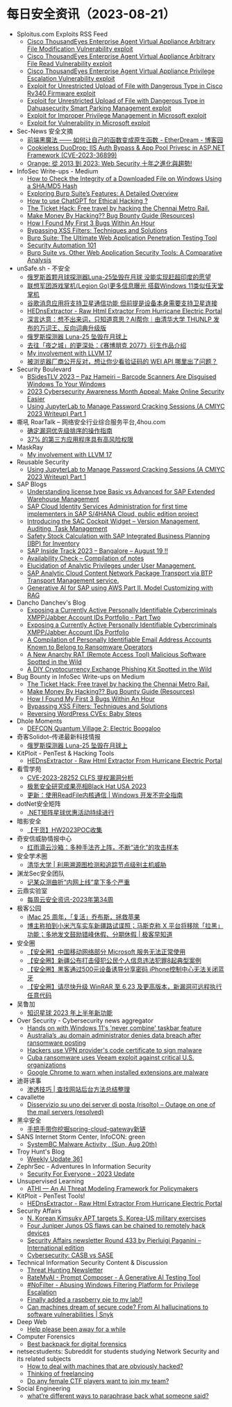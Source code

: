 # 每日安全资讯（2023-08-21）

- Sploitus.com Exploits RSS Feed
  - [Cisco ThousandEyes Enterprise Agent Virtual Appliance Arbitrary File Modification Vulnerability exploit](https://sploitus.com/exploit?id=1337DAY-ID-38980&utm_source=rss&utm_medium=rss)
  - [Cisco ThousandEyes Enterprise Agent Virtual Appliance Arbitrary File Read Vulnerability exploit](https://sploitus.com/exploit?id=1337DAY-ID-38978&utm_source=rss&utm_medium=rss)
  - [Cisco ThousandEyes Enterprise Agent Virtual Appliance Privilege Escalation Vulnerability exploit](https://sploitus.com/exploit?id=1337DAY-ID-38979&utm_source=rss&utm_medium=rss)
  - [Exploit for Unrestricted Upload of File with Dangerous Type in Cisco Rv340 Firmware exploit](https://sploitus.com/exploit?id=E630C5C3-3269-5615-A4B2-BCB92646A2B1&utm_source=rss&utm_medium=rss)
  - [Exploit for Unrestricted Upload of File with Dangerous Type in Dahuasecurity Smart Parking Management exploit](https://sploitus.com/exploit?id=7629FEC6-B5A4-51C9-B203-C89838DF6F71&utm_source=rss&utm_medium=rss)
  - [Exploit for Improper Privilege Management in Microsoft exploit](https://sploitus.com/exploit?id=F796D11D-F85B-5218-BBFA-9BDBAE5B6A59&utm_source=rss&utm_medium=rss)
  - [Exploit for Vulnerability in Microsoft exploit](https://sploitus.com/exploit?id=D4D22E4C-19C1-54ED-A919-A7164F1503CC&utm_source=rss&utm_medium=rss)
- Sec-News 安全文摘
  - [前端黑魔法 —— 如何让自己的函数变成原生函数 - EtherDream - 博客园](https://govuln.com/news/url/q0Do)
  - [Cookieless DuoDrop: IIS Auth Bypass & App Pool Privesc in ASP.NET Framework (CVE-2023-36899)](https://govuln.com/news/url/r0ln)
  - [Orange: 從 2013 到 2023: Web Security 十年之進化與趨勢!](https://govuln.com/news/url/ADmg)
- InfoSec Write-ups - Medium
  - [How to Check the Integrity of a Downloaded File on Windows Using a SHA/MD5 Hash](https://infosecwriteups.com/how-to-check-the-integrity-of-a-downloaded-file-on-windows-using-a-sha-md5-hash-e3c04a6362a8?source=rss----7b722bfd1b8d---4)
  - [Exploring Burp Suite’s Features: A Detailed Overview](https://infosecwriteups.com/exploring-burp-suites-features-a-detailed-overview-2bacf809c6f8?source=rss----7b722bfd1b8d---4)
  - [How to use ChatGPT for Ethical Hacking ?](https://infosecwriteups.com/how-to-use-chatgpt-for-ethical-hacking-68dcdb2729e1?source=rss----7b722bfd1b8d---4)
  - [The Ticket Hack: Free travel by hacking the Chennai Metro Rail.](https://infosecwriteups.com/the-ticket-hack-free-travel-by-hacking-the-chennai-metro-rail-6ddaf5457ecf?source=rss----7b722bfd1b8d---4)
  - [Make Money By Hacking?? Bug Bounty Guide (Resources)](https://infosecwriteups.com/how-to-bug-bounty-in-2023-resources-2a192de26097?source=rss----7b722bfd1b8d---4)
  - [How I Found My First 3 Bugs Within An Hour](https://infosecwriteups.com/how-i-found-my-first-3-bugs-within-an-hour-5421c0aab8b8?source=rss----7b722bfd1b8d---4)
  - [Bypassing XSS Filters: Techniques and Solutions](https://infosecwriteups.com/bypassing-xss-filters-techniques-and-solutions-d6674029f1e9?source=rss----7b722bfd1b8d---4)
  - [Burp Suite: The Ultimate Web Application Penetration Testing Tool](https://infosecwriteups.com/burp-suite-the-ultimate-web-application-penetration-testing-tool-222f6d825060?source=rss----7b722bfd1b8d---4)
  - [Security Automation 101](https://infosecwriteups.com/security-automation-101-673d078e6f00?source=rss----7b722bfd1b8d---4)
  - [Burp Suite vs. Other Web Application Security Tools: A Comparative Analysis](https://infosecwriteups.com/burp-suite-vs-other-web-application-security-tools-a-comparative-analysis-6d70f3a443d4?source=rss----7b722bfd1b8d---4)
- unSafe.sh - 不安全
  - [俄罗斯首颗月球探测器Luna-25坠毁在月球 没能实现赶超印度的愿望](https://buaq.net/go-174875.html)
  - [联想军团游戏掌机(Legion Go)更多信息曝光 搭载Windows 11类似任天堂掌机](https://buaq.net/go-174876.html)
  - [谷歌消息应用将支持卫星通信功能 但前提是设备本身需要支持卫星连接](https://buaq.net/go-174871.html)
  - [HEDnsExtractor - Raw Html Extractor From Hurricane Electric Portal](https://buaq.net/go-174868.html)
  - [深言达意：想不出来词，只知道意思？AI帮你｜由清华大学 THUNLP 发布的万词王、反向词典升级版](https://buaq.net/go-174867.html)
  - [俄罗斯探测器 Luna-25 坠毁在月球上](https://buaq.net/go-174870.html)
  - [去往「夜之城」的更深处：《赛博朋克 2077》衍生作品介绍](https://buaq.net/go-174863.html)
  - [My involvement with LLVM 17](https://buaq.net/go-174861.html)
  - [被浏览器厂商公开反对，想让你少看验证码的 WEI API 哪里出了问题？](https://buaq.net/go-174864.html)
- Security Boulevard
  - [BSidesTLV 2023 – Paz Hameiri – Barcode Scanners Are Disguised Windows To Your Windows](https://securityboulevard.com/2023/08/bsidestlv-2023-paz-hameiri-barcode-scanners-are-disguised-windows-to-your-windows/)
  - [2023 Cybersecurity Awareness Month Appeal: Make Online Security Easier](https://securityboulevard.com/2023/08/2023-cybersecurity-awareness-month-appeal-make-online-security-easier/)
  - [Using JupyterLab to Manage Password Cracking Sessions (A CMIYC 2023 Writeup) Part 1](https://securityboulevard.com/2023/08/using-jupyterlab-to-manage-password-cracking-sessions-a-cmiyc-2023-writeup-part-1/)
- 嘶吼 RoarTalk – 网络安全行业综合服务平台,4hou.com
  - [确定漏洞优先级排序的操作指南](https://www.4hou.com/posts/wyy8)
  - [37% 的第三方应用程序具有高风险权限](https://www.4hou.com/posts/wyx1)
- MaskRay
  - [My involvement with LLVM 17](https://maskray.me/blog/2023-08-20-my-involvement-with-llvm-17)
- Reusable Security
  - [Using JupyterLab to Manage Password Cracking Sessions (A CMIYC 2023 Writeup) Part 1](https://reusablesec.blogspot.com/2023/08/using-jupyterlab-to-manage-password.html)
- SAP Blogs
  - [Understanding license type Basic vs Advanced for SAP Extended Warehouse Management](https://blogs.sap.com/2023/08/20/understanding-license-type-basic-vs-advanced-for-sap-extended-warehouse-management/)
  - [SAP Cloud Identity Services Administration for first time implementers in SAP S/4HANA Cloud, public edition project](https://blogs.sap.com/2023/08/20/sap-cloud-identity-services-administration-for-first-time-implementers-in-sap-s-4hana-cloud-public-edition-project/)
  - [Introducing the SAC Cockpit Widget – Version Management, Auditing, Task Management](https://blogs.sap.com/2023/08/20/introducing-the-sac-cockpit-widget-version-management-auditing-task-management/)
  - [Safety Stock Calculation with SAP Integrated Business Planning (IBP) for Inventory](https://blogs.sap.com/2023/08/20/safety-stock-calculation-with-sap-integrated-business-planning-ibp-for-inventory/)
  - [SAP Inside Track 2023 – Bangalore – August 19 !!](https://blogs.sap.com/2023/08/20/sap-inside-track-2023-bangalore-august-19/)
  - [Availability Check – Compilation of notes](https://blogs.sap.com/2023/08/20/availability-check-compilation-of-notes/)
  - [Elucidation of Analytic Privileges under User Management.](https://blogs.sap.com/2023/08/20/elucidation-of-analytic-privileges-under-user-management./)
  - [SAP Analytic Cloud Content Network Package Transport via BTP Transport Management service.](https://blogs.sap.com/2023/08/20/sap-analytic-cloud-content-network-package-transport-via-btp-transport-management-service./)
  - [Generative AI for SAP using AWS Part II. Model Customizing with RAG](https://blogs.sap.com/2023/08/20/generative-ai-for-sap-using-aws-part-ii.-model-customizing-with-rag/)
- Dancho Danchev's Blog
  - [Exposing a Currently Active Personally Identifiable Cybercriminals XMPP/Jabber Account IDs Portfolio - Part Two](https://ddanchev.blogspot.com/2023/08/exposing-currently-active-personally_20.html)
  - [Exposing a Currently Active Personally Identifiable Cybercriminals XMPP/Jabber Account IDs Portfolio](https://ddanchev.blogspot.com/2023/08/exposing-currently-active-personally.html)
  - [A Compilation of Personally Identifiable Email Address Accounts Known to Belong to Ransomware Operators](https://ddanchev.blogspot.com/2023/08/a-compilation-of-personally.html)
  - [A New Anarchy RAT (Remote Access Tool) Malicious Software Spotted in the Wild](https://ddanchev.blogspot.com/2023/08/a-new-anarchy-rat-remote-access-tool.html)
  - [A DIY Cryptocurrency Exchange Phishing Kit Spotted in the Wild](https://ddanchev.blogspot.com/2023/08/a-diy-cryptocurrency-exchange-phishing.html)
- Bug Bounty in InfoSec Write-ups on Medium
  - [The Ticket Hack: Free travel by hacking the Chennai Metro Rail.](https://infosecwriteups.com/the-ticket-hack-free-travel-by-hacking-the-chennai-metro-rail-6ddaf5457ecf?source=rss----7b722bfd1b8d--bug_bounty)
  - [Make Money By Hacking?? Bug Bounty Guide (Resources)](https://infosecwriteups.com/how-to-bug-bounty-in-2023-resources-2a192de26097?source=rss----7b722bfd1b8d--bug_bounty)
  - [How I Found My First 3 Bugs Within An Hour](https://infosecwriteups.com/how-i-found-my-first-3-bugs-within-an-hour-5421c0aab8b8?source=rss----7b722bfd1b8d--bug_bounty)
  - [Bypassing XSS Filters: Techniques and Solutions](https://infosecwriteups.com/bypassing-xss-filters-techniques-and-solutions-d6674029f1e9?source=rss----7b722bfd1b8d--bug_bounty)
  - [Reversing WordPress CVEs: Baby Steps](https://infosecwriteups.com/reversing-wordpress-cves-baby-steps-1069feb50dd4?source=rss----7b722bfd1b8d--bug_bounty)
- Dhole Moments
  - [DEFCON Quantum Village 2: Electric Boogaloo](https://soatok.blog/2023/08/20/defcon-quantum-village-2-electric-boogaloo/)
- 奇客Solidot–传递最新科技情报
  - [俄罗斯探测器 Luna-25 坠毁在月球上](https://www.solidot.org/story?sid=75844)
- KitPloit - PenTest & Hacking Tools
  - [HEDnsExtractor - Raw Html Extractor From Hurricane Electric Portal](http://www.kitploit.com/2023/08/hednsextractor-raw-html-extractor-from.html)
- 看雪学苑
  - [CVE-2023-28252 CLFS 提权漏洞分析](https://mp.weixin.qq.com/s?__biz=MjM5NTc2MDYxMw==&mid=2458513730&idx=1&sn=d4a5fd43679ba3475e4cb7e061f214ae&chksm=b18ec1c886f948de54c7a8fd5b5384fa146af98293db97dc238990f1bcc5e233697a69ae404e&scene=58&subscene=0#rd)
  - [极氪安全研究成果亮相Black Hat USA 2023](https://mp.weixin.qq.com/s?__biz=MjM5NTc2MDYxMw==&mid=2458513730&idx=2&sn=1241ecb2e29effb8d238a8546cbef1db&chksm=b18ec1c886f948de796aa09647926b7255cb9d93c2169fcebcd7d410f179cfb27d9849974654&scene=58&subscene=0#rd)
  - [更新：使用ReadFile内核通信 | Windows 开发不完全指南](https://mp.weixin.qq.com/s?__biz=MjM5NTc2MDYxMw==&mid=2458513730&idx=3&sn=9412eda6fc8b7f622b6ededf1feb7484&chksm=b18ec1c886f948de62564d191c902824f3363570b752bebb4f89f8161152a9e08a16be7456ea&scene=58&subscene=0#rd)
- dotNet安全矩阵
  - [.NET矩阵星球优惠活动持续进行](https://mp.weixin.qq.com/s?__biz=MzUyOTc3NTQ5MA==&mid=2247488352&idx=2&sn=dd0eb2c841d29f3e07df87157dacee76&chksm=fa5abd8dcd2d349ba80bcc5007b39171c458fbb1501cb51527b91127919cf13f6d75ee516bb8&scene=58&subscene=0#rd)
- 暗影安全
  - [【干货】HW2023POC收集](https://mp.weixin.qq.com/s?__biz=MzI2MzA3OTgxOA==&mid=2657164691&idx=1&sn=32c1ece19dd3d48a92cb736669d8f5fa&chksm=f1d4ef76c6a3666028260b654b5c6ebcceb8ede41b0a62e5a1408890f21692ff0199504d1d94&scene=58&subscene=0#rd)
- 奇安信威胁情报中心
  - [红雨滴云沙箱：多种手法齐上阵，不断“进化”的攻击样本](https://mp.weixin.qq.com/s?__biz=MzI2MDc2MDA4OA==&mid=2247507812&idx=1&sn=47965ed496d6399a3467bf9558b06626&chksm=ea662813dd11a1053f379fb50b89a34cfb9a0ecc192d2eb7e871e3c7cc31dec151d6af24a3df&scene=58&subscene=0#rd)
- 安全学术圈
  - [清华大学 | 利用溯源图检测和追踪节点级别主机威胁](https://mp.weixin.qq.com/s?__biz=MzU5MTM5MTQ2MA==&mid=2247489338&idx=1&sn=9299dc241c7202377a819391488908ca&chksm=fe2ee8b1c95961a7d8c0680ffdd4e10480cd69e23301a8ffd1ef4c9c5b8595e28f4960d82628&scene=58&subscene=0#rd)
- 渊龙Sec安全团队
  - [记某众测曲折“内网上线”拿下多个严重](https://mp.weixin.qq.com/s?__biz=Mzg4NTY0MDg1Mg==&mid=2247485115&idx=1&sn=fe8fa6e38a728b5998f037915722a237&chksm=cfa49d40f8d31456b58b90126de52c32b4e66e222e06c7eedfc8a894830a6cee51ec916b7805&scene=58&subscene=0#rd)
- 云鼎实验室
  - [每周云安全资讯-2023年第34周](https://mp.weixin.qq.com/s?__biz=MzU3ODAyMjg4OQ==&mid=2247494991&idx=1&sn=648af954b2ca7e5334632da6a45f8cd9&chksm=fd7911c9ca0e98dfe55942df4c34871d4317694a06e38a9f515849d5a00d4aac309798e28f43&scene=58&subscene=0#rd)
- 极客公园
  - [iMac 25 周年，「复活」乔布斯，拯救苹果](https://mp.weixin.qq.com/s?__biz=MTMwNDMwODQ0MQ==&mid=2653007576&idx=1&sn=e27df0110a904de906910be3cbed839d&chksm=7e54d36e49235a7861f4041a86c9104c030c3349dffed1d9d5c2d0d7346074629fe211c37665&scene=58&subscene=0#rd)
  - [博主称拍到小米汽车实车新疆路试谍照；马斯克称 X 平台将移除「拉黑」功能；多地发文鼓励错峰休假、分期休假 | 极客早知道](https://mp.weixin.qq.com/s?__biz=MTMwNDMwODQ0MQ==&mid=2653007532&idx=1&sn=292979180e37614e1fd2b2dd742595e0&chksm=7e54d31a49235a0c8d09ad7494927e94809772364ef024f0d8f1efb50e4620aca6a0e74d7dc4&scene=58&subscene=0#rd)
- 安全圈
  - [【安全圈】中国移动网络部分 Microsoft 服务无法正常使用](https://mp.weixin.qq.com/s?__biz=MzIzMzE4NDU1OQ==&mid=2652042341&idx=1&sn=85211f6bb0bd457966d7f7804a21b803&chksm=f36fd825c4185133ec0f3842e5b674608abd45667b4c9ac1dde80fd00eaca83ad34a3032c0d8&scene=58&subscene=0#rd)
  - [【安全圈】新疆公布打击侵犯公民个人信息违法犯罪8起典型案例](https://mp.weixin.qq.com/s?__biz=MzIzMzE4NDU1OQ==&mid=2652042341&idx=2&sn=8b0d3f82b50ffb26c75ceb53cb4085c8&chksm=f36fd825c418513326767597ccd5109bb472b26b8df7eba53ee6e6bdb6c4dfae81598b206ec1&scene=58&subscene=0#rd)
  - [【安全圈】黑客通过500元设备诱导分享密码 iPhone控制中心无法关闭蓝牙](https://mp.weixin.qq.com/s?__biz=MzIzMzE4NDU1OQ==&mid=2652042341&idx=3&sn=397d7c33de071e58e3afebf13dba3232&chksm=f36fd825c4185133e99c757bbbd028cc62cd14bdc2072df742d1f69616798cb59ae1ad013a7b&scene=58&subscene=0#rd)
  - [【安全圈】请尽快升级 WinRAR 至 6.23 及更高版本，新漏洞可远程执行任意代码](https://mp.weixin.qq.com/s?__biz=MzIzMzE4NDU1OQ==&mid=2652042341&idx=4&sn=e7b22e8152aeaf9e0bd49d7e82861c2c&chksm=f36fd825c41851333abbd3e89070cd6dbf43298e18403cfdccc11b29033c09b8b2691d92a87b&scene=58&subscene=0#rd)
- 吴鲁加
  - [知识星球 2023 年上半年新功能](https://mp.weixin.qq.com/s?__biz=Mzg5NDY4ODM1MA==&mid=2247484490&idx=1&sn=296f6e9b9f67837103b5e8e0729a16bf&chksm=c01a897bf76d006d1007ffe3f8d7a7db069653eb497ca3ce5404f218b842ca1c18d70adcfe4b&scene=58&subscene=0#rd)
- Over Security - Cybersecurity news aggregator
  - [Hands on with Windows 11's 'never combine' taskbar feature](https://www.bleepingcomputer.com/news/microsoft/hands-on-with-windows-11s-never-combine-taskbar-feature/)
  - [Australia’s .au domain administrator denies data breach after ransomware posting](https://therecord.media/australia-domain-name-admin-denies-data-breach)
  - [Hackers use VPN provider's code certificate to sign malware](https://www.bleepingcomputer.com/news/security/hackers-use-vpn-providers-code-certificate-to-sign-malware/)
  - [Cuba ransomware uses Veeam exploit against critical U.S. organizations](https://www.bleepingcomputer.com/news/security/cuba-ransomware-uses-veeam-exploit-against-critical-us-organizations/)
  - [Google Chrome to warn when installed extensions are malware](https://www.bleepingcomputer.com/news/google/google-chrome-to-warn-when-installed-extensions-are-malware/)
- 迪哥讲事
  - [渗透技巧 | 查找网站后台方法总结整理](https://mp.weixin.qq.com/s?__biz=MzIzMTIzNTM0MA==&mid=2247491633&idx=1&sn=169f305a9325b0abcff2dd611bb4a0a7&chksm=e8a5ea52dfd26344d85a7274b8f528879345708fbfa152a8a623a7cbb152c383cb4daedfeb32&scene=58&subscene=0#rd)
- cavallette
  - [Disservizio su uno dei server di posta (risolto) – Outage on one of the mail servers (resolved)](https://cavallette.noblogs.org/2023/08/9857)
- 黑伞安全
  - [手把手带你挖掘spring-cloud-gateway新链](https://mp.weixin.qq.com/s?__biz=MzU0MzkzOTYzOQ==&mid=2247487931&idx=1&sn=baf1d0751b06a60c665643b0e42bb854&chksm=fb029ce3cc7515f59e6b27555d2bc788b9192dceac7c0d581dd121c7b24b4338ccb549d73cb5&scene=58&subscene=0#rd)
- SANS Internet Storm Center, InfoCON: green
  - [SystemBC Malware Activity , (Sun, Aug 20th)](https://isc.sans.edu/diary/rss/30138)
- Troy Hunt's Blog
  - [Weekly Update 361](https://www.troyhunt.com/weekly-update-361/)
- ZephrSec - Adventures In Information Security
  - [Security For Everyone - 2023 Update](https://blog.zsec.uk/security-for-everyone-zth05/)
- Unsupervised Learning
  - [ATHI — An AI Threat Modeling Framework for Policymakers](https://danielmiessler.com/p/athi-an-ai-threat-modeling-framework-for-policymakers)
- KitPloit - PenTest Tools!
  - [HEDnsExtractor - Raw Html Extractor From Hurricane Electric Portal](http://www.kitploit.com/2023/08/hednsextractor-raw-html-extractor-from.html)
- Security Affairs
  - [N. Korean Kimsuky APT targets S. Korea-US military exercises](https://securityaffairs.com/149698/apt/kimsuky-war-simulation-centre.html)
  - [Four Juniper Junos OS flaws can be chained to remotely hack devices](https://securityaffairs.com/149693/security/juniper-networks-flaws.html)
  - [Security Affairs newsletter Round 433 by Pierluigi Paganini – International edition](https://securityaffairs.com/149686/breaking-news/security-affairs-newsletter-round-433-by-pierluigi-paganini-international-edition.html)
  - [Cybersecurity: CASB vs SASE](https://securityaffairs.com/149688/security/cybersecurity-casb-vs-sase.html)
- Technical Information Security Content & Discussion
  - [Threat Hunting Newsletter](https://www.reddit.com/r/netsec/comments/15wnf9u/threat_hunting_newsletter/)
  - [RateMyAI - Prompt Composer - A Generative AI Testing Tool](https://www.reddit.com/r/netsec/comments/15wmxlz/ratemyai_prompt_composer_a_generative_ai_testing/)
  - [#NoFilter - Abusing Windows Filtering Platform for Privilege Escalation](https://www.reddit.com/r/netsec/comments/15w4jxx/nofilter_abusing_windows_filtering_platform_for/)
  - [Finally added a raspberry pie to my lab!!](https://www.reddit.com/r/netsec/comments/15wqymm/finally_added_a_raspberry_pie_to_my_lab/)
  - [Can machines dream of secure code? From AI hallucinations to software vulnerabilities | Snyk](https://www.reddit.com/r/netsec/comments/15wi3xt/can_machines_dream_of_secure_code_from_ai/)
- Deep Web
  - [Help please been away for a while](https://www.reddit.com/r/deepweb/comments/15vyzg9/help_please_been_away_for_a_while/)
- Computer Forensics
  - [Best backpack for digital forensics](https://www.reddit.com/r/computerforensics/comments/15w9bby/best_backpack_for_digital_forensics/)
- netsecstudents: Subreddit for students studying Network Security and its related subjects
  - [How to deal with machines that are obviously hacked?](https://www.reddit.com/r/netsecstudents/comments/15wivth/how_to_deal_with_machines_that_are_obviously/)
  - [Thinking of freelancing](https://www.reddit.com/r/netsecstudents/comments/15wag30/thinking_of_freelancing/)
  - [Do any female CTF players want to join my team?](https://www.reddit.com/r/netsecstudents/comments/15wbeku/do_any_female_ctf_players_want_to_join_my_team/)
- Social Engineering
  - [what’re different ways to paraphrase back what someone said?](https://www.reddit.com/r/SocialEngineering/comments/15wc92v/whatre_different_ways_to_paraphrase_back_what/)
